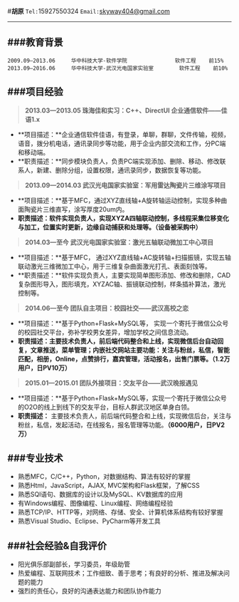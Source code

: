 #**胡原**
`Tel:`15927550324 `Email:`skyway404@gmail.com

---
###**教育背景**
---
```
2009.09—2013.06     华中科技大学-软件学院			      软件工程	  前15%
2013.09—2016.06     华中科技大学-武汉光电国家实验室	    软件工程	前10%
```

###**项目经验**
---
>**2013.03—2013.05	珠海佳和实习：C++、DirectUI	企业通信软件——佳语1.x**

* **项目描述：**企业通信软件佳语，有登录，单聊，群聊，文件传输，视频，语音，拨分机电话，通讯录同步等功能，用于企业内部交流和工作，分PC端和移动端。
* **职责描述：**同步模块负责人，负责PC端实现添加、删除、移动、修改联系人，新建、删除分组，设置权限，通讯录同步，数据恢复等功能。


>**2013.09—2014.03	武汉光电国家实验室：军用雷达陶瓷片三维涂写项目**

* **项目描述：**基于MFC，通过XYZ直线轴+A旋转轴运动控制，实现多种曲面陶瓷片三维直写，涂写厚度20um内。
* **职责描述：**软件实现负责人，实现XYZA四轴联动控制，多线程采集位移变化与加工，位置实时更新，边缘自动捕获和处理等。**（设备被采购中）**


>**2014.03—至今		武汉光电国家实验室：激光五轴联动微加工中心项目**

* **项目描述：**基于MFC， 通过XYZ直线轴+AC旋转轴+扫描振镜，实现五轴联动激光三维微加工中心，用于三维复杂曲面激光打孔、表面刻蚀等。
* **职责描述：**软件实现负责人，主要实现简单图形添加、修改和删除，CAD复杂图形导入，图形填充，XYZAC轴、振镜联动控制，样条插补算法，激光控制等。


>**2014.06—至今		团队自主项目：校园社交——武汉高校之恋**

* **项目描述：**基于Python+Flask+MySQL等， 实现一个寄托于微信公众号的校园社交平台，弥补学校男女差异，增加学校之间信息流动。
* **职责描述：**主要技术负责人，前后端代码整合和上线，实现微信后台自动回复，文章推送，菜单管理；内嵌社交网站主要功能：关注与粉丝，私信，智能匹配，相册，Online，点赞排行，嘉宾管理，活动报名，出售门票等。**（1.2万用户，日PV10万）**


>**2015.01—2015.01	团队外接项目：交友平台——武汉晚报遇见**

* **项目描述：**基于Python+Flask+MySQL等，实现一个寄托于微信公众号的O2O的线上到线下的交友平台，目标人群武汉地区单身白领。
* **职责描述：** 主要技术负责人，前后端代码整合和上线，实现微信后台，关注与粉丝，私信，发起活动，在线报名，报名管理等功能。**（6000用户，日PV2万）**


###**专业技术**
---
* 熟悉MFC，C/C++，Python，对数据结构、算法有较好的掌握
* 熟悉Html，JavaScript，AJAX, MVC架构和Flask框架，了解CSS
* 熟悉SQl语句、数据库的设计以及MySQL、KV数据库的应用
* 有Windows编程、图像编程、Linux编程、网络编程经验
* 熟悉TCP/IP、HTTP等，对网络、存储、安全、计算机体系结构有较好掌握
* 熟悉Visual Studio、Eclipse、PyCharm等开发工具


###**社会经验&自我评价**
---
* 阳光俱乐部副部长，学习委员，年级助管
* 热爱编程、互联网技术；工作细致、善于思考；有良好的分析、推进及解决问题的能力
* 强烈的责任心，良好的沟通表达能力和团队协作能力